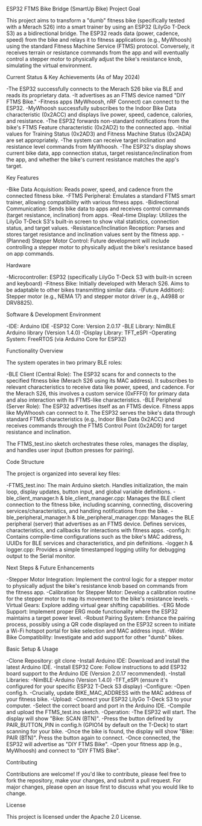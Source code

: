 ESP32 FTMS Bike Bridge (SmartUp Bike)
Project Goal

This project aims to transform a "dumb" fitness bike (specifically tested with a Merach S26) into a smart trainer by using an ESP32 (LilyGo T-Deck S3) as a bidirectional bridge. The ESP32 reads data (power, cadence, speed) from the bike and relays it to fitness applications (e.g., MyWhoosh) using the standard Fitness Machine Service (FTMS) protocol. Conversely, it receives terrain or resistance commands from the app and will eventually control a stepper motor to physically adjust the bike's resistance knob, simulating the virtual environment.

Current Status & Key Achievements (As of May 2024)

-The ESP32 successfully connects to the Merach S26 bike via BLE and reads its proprietary data.
-It advertises as an FTMS device named "DIY FTMS Bike."
-Fitness apps (MyWhoosh, nRF Connect) can connect to the ESP32.
-MyWhoosh successfully subscribes to the Indoor Bike Data characteristic (0x2ACC) and displays live power, speed, cadence, calories, and resistance.
-The ESP32 forwards non-standard notifications from the bike's FTMS Feature characteristic (0x2AD2) to the connected app.
-Initial values for Training Status (0x2AD3) and Fitness Machine Status (0x2ADA) are set appropriately.
-The system can receive target inclination and resistance level commands from MyWhoosh.
-The ESP32's display shows current bike data, app connection status, target resistance/inclination from the app, and whether the bike's current resistance matches the app's target.

Key Features

-Bike Data Acquisition: Reads power, speed, and cadence from the connected fitness bike.
-FTMS Peripheral: Emulates a standard FTMS smart trainer, allowing compatibility with various fitness apps.
-Bidirectional Communication: Sends bike data to apps and receives control commands (target resistance, inclination) from apps.
-Real-time Display: Utilizes the LilyGo T-Deck S3's built-in screen to show vital statistics, connection status, and target values.
-Resistance/Inclination Reception: Parses and stores target resistance and inclination values sent by the fitness app.
-(Planned) Stepper Motor Control: Future development will include controlling a stepper motor to physically adjust the bike's resistance based on app commands.

Hardware

-Microcontroller: ESP32 (specifically LilyGo T-Deck S3 with built-in screen and keyboard)
-Fitness Bike: Initially developed with Merach S26. Aims to be adaptable to other bikes transmitting similar data.
-(Future Addition): Stepper motor (e.g., NEMA 17) and stepper motor driver (e.g., A4988 or DRV8825).

Software & Development Environment

-IDE: Arduino IDE
-ESP32 Core: Version 2.0.17
-BLE Library: NimBLE Arduino library (Version 1.4.0)
-Display Library: TFT_eSPI
-Operating System: FreeRTOS (via Arduino Core for ESP32)

Functionality Overview

The system operates in two primary BLE roles:

-BLE Client (Central Role): The ESP32 scans for and connects to the specified fitness bike (Merach S26 using its MAC address). It subscribes to relevant characteristics to receive data like power, speed, and cadence. For the Merach S26, this involves a custom service (0xFFF0) for primary data and also interaction with its FTMS-like characteristics.
-BLE Peripheral (Server Role): The ESP32 advertises itself as an FTMS device. Fitness apps like MyWhoosh can connect to it. The ESP32 serves the bike's data through standard FTMS characteristics (e.g., Indoor Bike Data 0x2ACC) and receives commands through the FTMS Control Point (0x2AD9) for target resistance and inclination.

The FTMS_test.ino sketch orchestrates these roles, manages the display, and handles user input (button presses for pairing).

Code Structure

The project is organized into several key files:

-FTMS_test.ino: The main Arduino sketch. Handles initialization, the main loop, display updates, button input, and global variable definitions.
-ble_client_manager.h & ble_client_manager.cpp: Manages the BLE client connection to the fitness bike, including scanning, connecting, discovering services/characteristics, and handling notifications from the bike.
-ble_peripheral_manager.h & ble_peripheral_manager.cpp: Manages the BLE peripheral (server) that advertises as an FTMS device. Defines services, characteristics, and callbacks for interactions with fitness apps.
-config.h: Contains compile-time configurations such as the bike's MAC address, UUIDs for BLE services and characteristics, and pin definitions.
-logger.h & logger.cpp: Provides a simple timestamped logging utility for debugging output to the Serial monitor.

Next Steps & Future Enhancements

-Stepper Motor Integration: Implement the control logic for a stepper motor to physically adjust the bike's resistance knob based on commands from the fitness app.
-Calibration for Stepper Motor: Develop a calibration routine for the stepper motor to map its movement to the bike's resistance levels.
-Virtual Gears: Explore adding virtual gear shifting capabilities.
-ERG Mode Support: Implement proper ERG mode functionality where the ESP32 maintains a target power level.
-Robust Pairing System: Enhance the pairing process, possibly using a QR code displayed on the ESP32 screen to initiate a Wi-Fi hotspot portal for bike selection and MAC address input.
-Wider Bike Compatibility: Investigate and add support for other "dumb" bikes.

Basic Setup & Usage

-Clone Repository: git clone <repository-url>
-Install Arduino IDE: Download and install the latest Arduino IDE.
-Install ESP32 Core: Follow instructions to add ESP32 board support to the Arduino IDE (Version 2.0.17 recommended).
-Install Libraries:
    -NimBLE-Arduino (Version 1.4.0)
    -TFT_eSPI (ensure it's configured for your specific ESP32 T-Deck S3 display)
-Configure:
    -Open config.h.
    -Crucially, update BIKE_MAC_ADDRESS with the MAC address of your fitness bike.
-Upload:
    -Connect your ESP32 LilyGo T-Deck S3 to your computer.
    -Select the correct board and port in the Arduino IDE.
    -Compile and upload the FTMS_test.ino sketch.
-Operation:
    -The ESP32 will start. The display will show "Bike: SCAN (BTN)".
    -Press the button defined by PAIR_BUTTON_PIN in config.h (GPIO14 by default on the T-Deck) to start scanning for your bike.
    -Once the bike is found, the display will show "Bike: PAIR (BTN)". Press the button again to connect.
    -Once connected, the ESP32 will advertise as "DIY FTMS Bike".
    -Open your fitness app (e.g., MyWhoosh) and connect to "DIY FTMS Bike".

Contributing

Contributions are welcome! If you'd like to contribute, please feel free to fork the repository, make your changes, and submit a pull request. For major changes, please open an issue first to discuss what you would like to change.

License

This project is licensed under the Apache 2.0 License.
